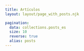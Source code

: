 ```yaml
---
title: Artículos
layout: layout/page_with_posts.njk

pagination:
  data: collections.posts_es
  size: 10
  reverse: true
  alias: posts
---
```

